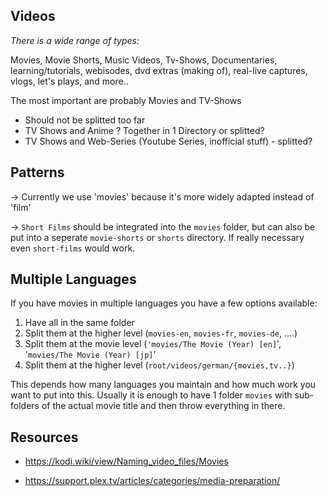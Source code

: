## Videos

*There is a wide range of types:*

Movies, Movie Shorts, Music Videos, Tv-Shows, Documentaries, learning/tutorials, webisodes, dvd extras (making of), real-live captures, vlogs, let's plays, and more..  

The most important are probably Movies and TV-Shows

* Should not be splitted too far
* TV Shows and Anime ? Together in 1 Directory or splitted?
* TV Shows and Web-Series (Youtube Series, inofficial stuff) - splitted?



## Patterns

→ Currently we use 'movies' because it's more widely adapted instead of 'film'

→ `Short Films` should be integrated into the `movies` folder, but can also be put into a seperate `movie-shorts` or `shorts` directory. If really necessary even `short-films` would work.



## Multiple Languages

If you have movies in multiple languages you have a few options available:

1. Have all in the same folder
2. Split them at the higher level (`movies-en`, `movies-fr`, `movies-de`, ....)
3. Split them at the movie level (`'movies/The Movie (Year) [en]`', '`movies/The Movie (Year) [jp]`'
4. Split them at the higher level (`root/videos/german/{movies,tv..}`)



This depends how many languages you maintain and how much work you want to put into this. Usually it is enough to have 1 folder `movies` with sub-folders of the actual movie title and then throw everything in there.



## Resources

- https://kodi.wiki/view/Naming_video_files/Movies

- https://support.plex.tv/articles/categories/media-preparation/
